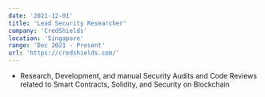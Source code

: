 ```yaml
---
date: '2021-12-01'
title: 'Lead Security Researcher'
company: 'CredShields'
location: 'Singapore'
range: 'Dec 2021 - Present'
url: 'https://credshields.com/'
---
```


- Research, Development, and manual Security Audits and Code Reviews related to Smart Contracts, Solidity, and Security on Blockchain 